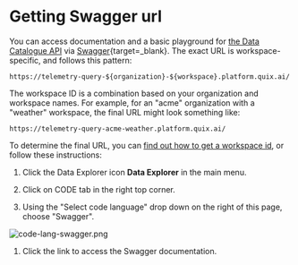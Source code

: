 # Getting Swagger url

You can access documentation and a basic playground for [the Data
Catalogue API](intro.md) via
[Swagger](https://swagger.io/){target=_blank}. The exact URL is workspace-specific, and
follows this pattern:

    https://telemetry-query-${organization}-${workspace}.platform.quix.ai/

The workspace ID is a combination based on your organization and
workspace names. For example, for an "acme" organization with a
"weather" workspace, the final URL might look something like:

    https://telemetry-query-acme-weather.platform.quix.ai/

To determine the final URL, you can [find out how to get a workspace
id](./platform/how-to/get-workspace-id), or follow these instructions:

1.  Click the Data Explorer icon **Data Explorer** in the main menu.

2.  Click on CODE tab in the right top corner.

3.  Using the "Select code language" drop down on the right of this
    page, choose "Swagger".

![code-lang-swagger.png](./apis/images/code-lang-swagger.png)

1.  Click the link to access the Swagger documentation.
